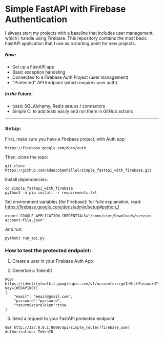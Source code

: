 # Simple FastAPI with Firebase Authentication
I always start my projects with a baseline that includes user management, which I handle using Firebase. This repository contains the most basic FastAPI application that I use as a starting point for new projects.

##### Now:
- Set up a FastAPI app
- Basic exception handeling
- Connected to a Firebase Auth Project (user management)
- "Protected" API Endpoint (which requires user auth)


#####  In the Future:
- basic SQLAlchemy, Redis setups / connectors
- Simple CI to add tests easily and run them in GitHub actions


----------
### Setup:
First, make sure you have a Firebase project, with Auth app:
```
https://firebase.google.com/docs/auth
```

Then, clone the repo:
```
git clone https://github.com/adamcohenhillel/simple_fastapi_with_firebase.git
```

Install dependencies:
```
cd simple_fastapi_with_firebase
python3 -m pip install -r requirements.txt
```

Set environment variables [for Firebase]:
for fulle explanation, read: https://firebase.google.com/docs/admin/setup#python_1
```
export GOOGLE_APPLICATION_CREDENTIALS="/home/user/Downloads/service-account-file.json"
```

*And run:*
```
python3 run_api.py
```

### How to test the protected endpoint:
1. Create a user in your Firebase Auth App

2. Genertae a TokenID
```
POST https://identitytoolkit.googleapis.com/v1/accounts:signInWithPassword?key=[WEBAPIKEY]
{
	"email": "email@gmail.com",
	"password":"password",
	"returnSecureToken":true
}
```

3. Send a request to your FastAPI protected endpoint
```
GET http://127.0.0.1:8000/api/simple_router/firebase_user
Authorization: TokenID
```


